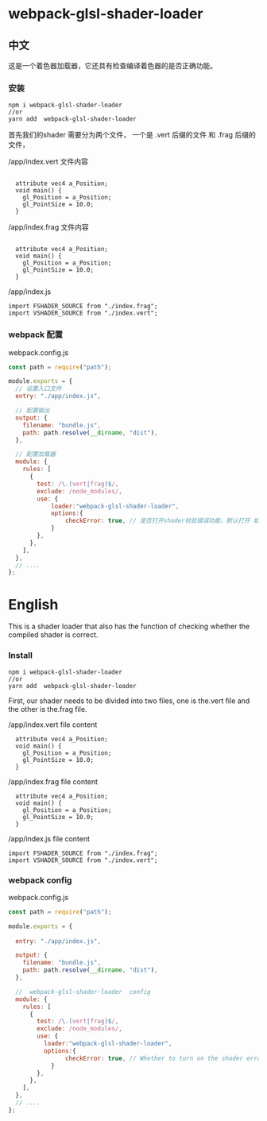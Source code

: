 # webpack-glsl-shader-loader

## 中文

这是一个着色器加载器，它还具有检查编译着色器的是否正确功能。

### 安装

```
npm i webpack-glsl-shader-loader
//or
yarn add  webpack-glsl-shader-loader
```

首先我们的shader 需要分为两个文件， 一个是 .vert 后缀的文件 和  .frag 后缀的文件，

/app/index.vert 文件内容

```

  attribute vec4 a_Position;
  void main() {
    gl_Position = a_Position;
    gl_PointSize = 10.0; 
  } 

```

  /app/index.frag 文件内容

```

  attribute vec4 a_Position;
  void main() {
    gl_Position = a_Position;
    gl_PointSize = 10.0; 
  } 

```

/app/index.js

```
import FSHADER_SOURCE from "./index.frag";
import VSHADER_SOURCE from "./index.vert";

```

### webpack 配置

 webpack.config.js

```javascript
const path = require("path");

module.exports = {
  // 设置入口文件
  entry: "./app/index.js",

  // 配置输出
  output: {
    filename: "bundle.js",
    path: path.resolve(__dirname, "dist"),
  },

  // 配置加载器
  module: {
    rules: [
      {
        test: /\.(vert|frag)$/,
        exclude: /node_modules/,
        use: {
            loader:"webpack-glsl-shader-loader",
            options:{
                checkError: true, // 是否打开shader校验错误功能，默认打开 如果你觉得编译速度很慢，可以把它关闭
            }
        },
      },
    ],
  },
  // ....
};

```

# English

This is a shader loader that also has the function of checking whether the compiled shader is correct.

### Install

```
npm i webpack-glsl-shader-loader
//or
yarn add  webpack-glsl-shader-loader
```

First, our shader needs to be divided into two files, one is the.vert file and the other is the.frag file.

/app/index.vert  file content

```
  attribute vec4 a_Position;
  void main() {
    gl_Position = a_Position;
    gl_PointSize = 10.0; 
  } 

```

  /app/index.frag  file content

```
  attribute vec4 a_Position;
  void main() {
    gl_Position = a_Position;
    gl_PointSize = 10.0; 
  } 

```

/app/index.js file content

```
import FSHADER_SOURCE from "./index.frag";
import VSHADER_SOURCE from "./index.vert";

```

### webpack config

 webpack.config.js

```javascript
const path = require("path");

module.exports = {
  
  entry: "./app/index.js",

  output: {
    filename: "bundle.js",
    path: path.resolve(__dirname, "dist"),
  },

  //  webpack-glsl-shader-loader  config
  module: {
    rules: [
      {
        test: /\.(vert|frag)$/,
        exclude: /node_modules/,
        use: {
          loader:"webpack-glsl-shader-loader",
          options:{
                checkError: true, // Whether to turn on the shader error checking function, which is turned on by default if you feel that the compilation speed is slow, you can turn it off 
            }
        },
      },
    ],
  },
  // ....
};

```
